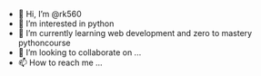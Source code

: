 - 👋 Hi, I’m @rk560
- 👀 I’m interested in python
- 🌱 I’m currently learning web development and zero to mastery pythoncourse
- 💞️ I’m looking to collaborate on ...
- 📫 How to reach me ...

<!---
rk560/rk560 is a ✨ special ✨ repository because its `README.md` (this file) appears on your GitHub profile.
You can click the Preview link to take a look at your changes.
--->
